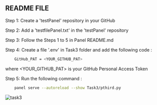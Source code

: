 ## README FILE
Step 1:
Create a 'testPanel' repository in your GitHub

Step 2:
Add a 'testfilePanel.txt' in the 'testPanel' repository

Step 3:
Follow the Steps 1 to 5 in Panel README.md 

Step 4:
Create a file '.env' in Task3 folder and add the following code : 
```bash
    GitHub_PAT = <YOUR_GITHUB_PAT>
```
where <YOUR_GITHUB_PAT> is your GitHub Personal Access Token 

Step 5:
Run the following command :
```bash
    panel serve --autoreload --show Task3/pthird.py
```

![task3](https://user-images.githubusercontent.com/101667353/228238952-a7ff0631-6d80-4b64-9a6d-134680588ad6.png)
